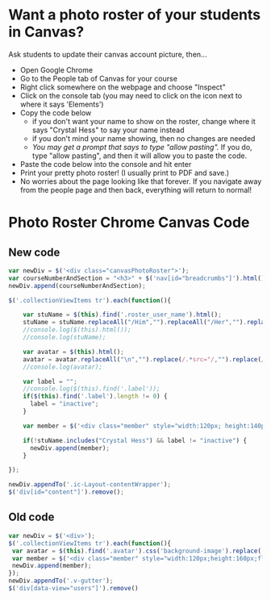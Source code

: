 # Want a photo roster of your students in Canvas?

Ask students to update their canvas account picture, then...

- Open Google Chrome
- Go to the People tab of Canvas for your course
- Right click somewhere on the webpage and choose "Inspect"
- Click on the console tab (you may need to click on the icon next to where it says 'Elements')
- Copy the code below
  - if you don't want your name to show on the roster, change where it says "Crystal Hess" to say your name instead
  - if you don't mind your name showing, then no changes are needed
  - _You may get a prompt that says to type "allow pasting"._ If you do, type "allow pasting", and then it will allow you to paste the code.
- Paste the code below into the console and hit enter
- Print your pretty photo roster! (I usually print to PDF and save.)
- No worries about the page looking like that forever. If you navigate away from the people page and then back, everything will return to normal!

# Photo Roster Chrome Canvas Code

## New code
```js
var newDiv = $('<div class="canvasPhotoRoster">');
var courseNumberAndSection = "<h3>" + $('nav[id="breadcrumbs"]').html().replaceAll("\n","").replace(/.*CS/, "CS").replace(/<.*/,"") + "</h3>";
newDiv.append(courseNumberAndSection);

$('.collectionViewItems tr').each(function(){

    var stuName = $(this).find('.roster_user_name').html();
    stuName = stuName.replaceAll("/Him","").replaceAll("/Her","").replaceAll("/Them","");
    //console.log($(this).html());
    //console.log(stuName);

    var avatar = $(this).html();
    avatar = avatar.replaceAll("\n","").replace(/.*src="/,"").replace(/".*/,"");
    //console.log(avatar);

    var label = "";
    //console.log($(this).find('.label'));
    if($(this).find('.label').length != 0) {
      label = "inactive";
    }

    var member = $('<div class="member" style="width:120px; height:140px; float: left; margin: 2px; padding: 5px;"><div class="memberImg" style="text-align:center; height:110px; width:110px;"><span style="display: inline-block; height: 100%; vertical-align: middle;"></span><img style="max-width: 110px; max-height: 110px; vertical-align: middle;" src=' + avatar + '></div><div class="memberName" style="text-align:center; text-size: 8px;">' + stuName + '</div></div>');

    if(!stuName.includes("Crystal Hess") && label != "inactive") {
      newDiv.append(member);
    }

});

newDiv.appendTo('.ic-Layout-contentWrapper');
$('div[id="content"]').remove();
```

## Old code
```js
var newDiv = $('<div>');
$('.collectionViewItems tr').each(function(){
 var avatar = $(this).find('.avatar').css('background-image').replace('url(','').replace(')','');
 var member = $('<div class="member" style="width:120px;height:160px;float: left;margin: 2px;"><div class="memberImg" style="text-align:center; height:120px; width:120px;"><span style="display: inline-block; height: 100%; vertical-align: middle;"></span><img style="max-width: 120px; max-height: 120px; vertical-align: middle;" src=' + avatar + '></div><div class="memberName" style="text-align:center">' + $(this).find('.roster_user_name').html() + '</div></div>');
 newDiv.append(member);
});
newDiv.appendTo('.v-gutter');
$('div[data-view="users"]').remove()
```
